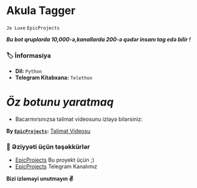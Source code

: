 # Akula Tagger
 `Je Luxe` `EpicProjects`

_**Bu bot qruplarda 10,000-ə,kanallarda 200-ə qədər insanı tag edə bilir !**_

### 🏷 İnformasiya
- **Dil:** `Python`
- **Telegram Kitabxana:** `Telethon`

# _**Öz botunu yaratmaq**_

- Bacarmırsınızsa təlimat videosunu izləyə bilərsiniz:

**By [`EpicProjects`](t.me/EpicProjects):** [Təlimat Videosu](https://t.me/EpicProjects/77)

### 🎯 Əziyyəti üçün təşəkkürlər
- [EpicProjects](https://github.com/Epicpr0jects) Bu proyekt üçün ;)
- [EpicProjects](t.me/EpicProjects) Telegram Kanalımız

**Bizi izləməyi unutmayın ✌️**
